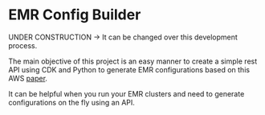 # EMR Config Builder

UNDER CONSTRUCTION -> It can be changed over this development process.

The main objective of this project is an easy manner to create a simple rest API using CDK and Python to generate EMR configurations based on this AWS [paper](https://aws.amazon.com/pt/blogs/big-data/best-practices-for-successfully-managing-memory-for-apache-spark-applications-on-amazon-emr/).

It can be helpful when you run your EMR clusters and need to generate configurations on the fly using an API.